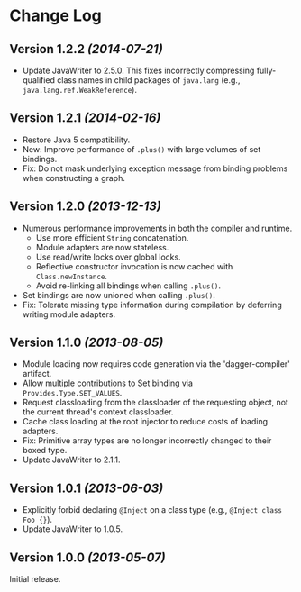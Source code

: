 Change Log
==========

Version 1.2.2 *(2014-07-21)*
----------------------------

 * Update JavaWriter to 2.5.0. This fixes incorrectly compressing fully-qualified class names
   in child packages of `java.lang` (e.g., `java.lang.ref.WeakReference`).


Version 1.2.1 *(2014-02-16)*
----------------------------

 * Restore Java 5 compatibility.
 * New: Improve performance of `.plus()` with large volumes of set bindings.
 * Fix: Do not mask underlying exception message from binding problems when constructing a graph.


Version 1.2.0 *(2013-12-13)*
----------------------------

 * Numerous performance improvements in both the compiler and runtime.
   * Use more efficient `String` concatenation.
   * Module adapters are now stateless.
   * Use read/write locks over global locks.
   * Reflective constructor invocation is now cached with `Class.newInstance`.
   * Avoid re-linking all bindings when calling `.plus()`.
 * Set bindings are now unioned when calling `.plus()`.
 * Fix: Tolerate missing type information during compilation by deferring writing
   module adapters.


Version 1.1.0 *(2013-08-05)*
----------------------------

 * Module loading now requires code generation via the 'dagger-compiler' artifact.
 * Allow multiple contributions to Set binding via `Provides.Type.SET_VALUES`.
 * Request classloading from the classloader of the requesting object, not the current thread's
   context classloader.
 * Cache class loading at the root injector to reduce costs of loading adapters.
 * Fix: Primitive array types are no longer incorrectly changed to their boxed type.
 * Update JavaWriter to 2.1.1.


Version 1.0.1 *(2013-06-03)*
----------------------------

 * Explicitly forbid declaring `@Inject` on a class type (e.g., `@Inject class Foo {}`).
 * Update JavaWriter to 1.0.5.


Version 1.0.0 *(2013-05-07)*
----------------------------

Initial release.
